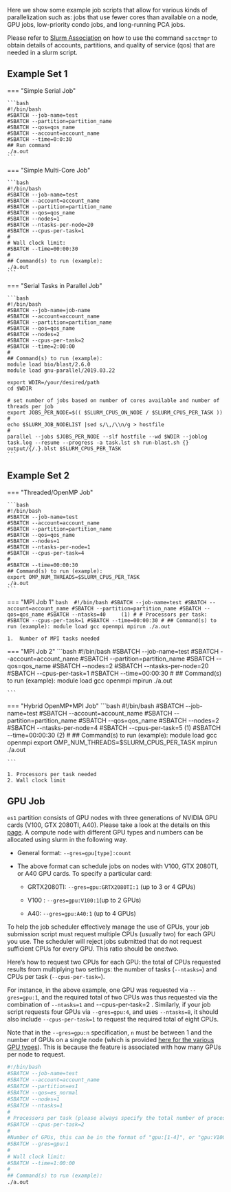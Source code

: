 Here we show some example job scripts that allow for various kinds of parallelization such as: jobs that use fewer cores than available on a node, GPU jobs, low-priority condo jobs, and long-running PCA jobs.

Please refer to [Slurm Association](slurm-overview.md#slurm-association) on how to use the command `sacctmgr` to obtain details of accounts, partitions, and quality of service (qos) that are needed in a slurm script.

## Example Set 1
=== "Simple Serial Job"

    ```bash 
    #!/bin/bash
    #SBATCH --job-name=test
    #SBATCH --partition=partition_name
    #SBATCH --qos=qos_name
    #SBATCH --account=account_name
    #SBATCH --time=0:0:30
    ## Run command
    ./a.out
    ```

=== "Simple Multi-Core Job"

    ```bash
    #!/bin/bash
    #SBATCH --job-name=test
    #SBATCH --account=account_name
    #SBATCH --partition=partition_name
    #SBATCH --qos=qos_name
    #SBATCH --nodes=1
    #SBATCH --ntasks-per-node=20
    #SBATCH --cpus-per-task=1
    #
    # Wall clock limit:
    #SBATCH --time=00:00:30
    #
    ## Command(s) to run (example):
    ./a.out
    ```

=== "Serial Tasks in Parallel Job"

    ```bash
    #!/bin/bash
    #SBATCH --job-name=job-name
    #SBATCH --account=account_name
    #SBATCH --partition=partition_name
    #SBATCH --qos=qos_name
    #SBATCH --nodes=2
    #SBATCH --cpus-per-task=2
    #SBATCH --time=2:00:00
    #
    ## Command(s) to run (example):
    module load bio/blast/2.6.0
    module load gnu-parallel/2019.03.22
    
    export WDIR=/your/desired/path
    cd $WDIR
    
    # set number of jobs based on number of cores available and number of threads per job
    export JOBS_PER_NODE=$(( $SLURM_CPUS_ON_NODE / $SLURM_CPUS_PER_TASK ))
    #
    echo $SLURM_JOB_NODELIST |sed s/\,/\\n/g > hostfile
    #
    parallel --jobs $JOBS_PER_NODE --slf hostfile --wd $WDIR --joblog task.log --resume --progress -a task.lst sh run-blast.sh {} output/{/.}.blst $SLURM_CPUS_PER_TASK
    ```


## Example Set 2

=== "Threaded/OpenMP Job"

    ```bash 
    #!/bin/bash
    #SBATCH --job-name=test
    #SBATCH --account=account_name
    #SBATCH --partition=partition_name
    #SBATCH --qos=qos_name
    #SBATCH --nodes=1
    #SBATCH --ntasks-per-node=1
    #SBATCH --cpus-per-task=4
    #
    #SBATCH --time=00:00:30
    ## Command(s) to run (example):
    export OMP_NUM_THREADS=$SLURM_CPUS_PER_TASK
    ./a.out
    ```

=== "MPI Job 1"
    ```bash 
    #!/bin/bash
    #SBATCH --job-name=test
    #SBATCH --account=account_name
    #SBATCH --partition=partition_name
    #SBATCH --qos=qos_name
    #SBATCH --ntasks=40     (1)
    #
    # Processors per task:
    #SBATCH --cpus-per-task=1
    #SBATCH --time=00:00:30
    #
    ## Command(s) to run (example):
    module load gcc openmpi
    mpirun ./a.out
    ```

    1.  Number of MPI tasks needed

=== "MPI Job 2"
    ```bash
    #!/bin/bash
    #SBATCH --job-name=test
    #SBATCH --account=account_name
    #SBATCH --partition=partition_name
    #SBATCH --qos=qos_name
    #SBATCH --nodes=2
    #SBATCH --ntasks-per-node=20
    #SBATCH --cpus-per-task=1
    #SBATCH --time=00:00:30
    #
    ## Command(s) to run (example):
    module load gcc openmpi
    mpirun ./a.out
    
    ```

=== "Hybrid OpenMP+MPI Job"
    ```bash 
    #!/bin/bash
    #SBATCH --job-name=test
    #SBATCH --account=account_name
    #SBATCH --partition=partition_name
    #SBATCH --qos=qos_name
    #SBATCH --nodes=2
    #SBATCH --ntasks-per-node=4
    #SBATCH --cpus-per-task=5    (1)
    #SBATCH --time=00:00:30      (2)
    #
    ## Command(s) to run (example):
    module load gcc openmpi
    export OMP_NUM_THREADS=$SLURM_CPUS_PER_TASK
    mpirun ./a.out
    
    ```

    1. Processors per task needed
    2. Wall clock limit

## GPU Job

`es1` partition consists of GPU nodes with three generations of NVIDIA GPU cards (V100, GTX 2080TI, A40). Please take a look at the details on this [page](https://it.lbl.gov/resource/hpc/lawrencium/). A compute node with different GPU types and numbers can be allocated using slurm in the following way.

* General format:  `--gres=gpu[type]:count`

* The above format can schedule jobs on nodes with V100, GTX 2080TI, or A40 GPU cards. To specify a particular card:

    * GRTX2080TI: `--gres=gpu:GRTX2080TI:1` (up to 3 or 4 GPUs)

    * V100 : `--gres=gpu:V100:1`(up to 2 GPUs)

    * A40: `--gres=gpu:A40:1` (up to 4 GPUs)

To help the job scheduler effectively manage the use of GPUs, your job submission script must request multiple CPUs (usually two) for each GPU you use. The scheduler will reject jobs submitted that do not request sufficient CPUs for every GPU. This ratio should be one:two.

Here’s how to request two CPUs for each GPU: the total of CPUs requested results from multiplying two settings: the number of tasks (`--ntasks=`) and CPUs per task (`--cpus-per-task=`).

For instance, in the above example, one GPU was requested via `--gres=gpu:1`, and the required total of two CPUs was thus requested via the combination of `--ntasks=1` and --cpus-per-task=2 . Similarly, if your job script requests four GPUs via `--gres=gpu:4`, and uses `--ntasks=8`, it should also include `--cpus-per-task=1` to request the required total of eight CPUs.

Note that in the `--gres=gpu:n` specification, `n` must be between 1 and the number of GPUs on a single node (which is provided [here for the various GPU types](../systems/einsteinium.md)). This is because the feature is associated with how many GPUs per node to request.

```bash
#!/bin/bash
#SBATCH --job-name=test
#SBATCH --account=account_name
#SBATCH --partition=es1
#SBATCH --qos=es_normal
#SBATCH --nodes=1
#SBATCH --ntasks=1
#
# Processors per task (please always specify the total number of processors twice the number of GPUs):
#SBATCH --cpus-per-task=2
#
#Number of GPUs, this can be in the format of "gpu:[1-4]", or "gpu:V100:[1-4] with the type included
#SBATCH --gres=gpu:1
#
# Wall clock limit:
#SBATCH --time=1:00:00
#
## Command(s) to run (example):
./a.out
```